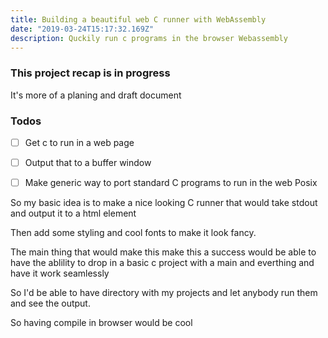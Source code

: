 ```yaml
---
title: Building a beautiful web C runner with WebAssembly
date: "2019-03-24T15:17:32.169Z"
description: Quckily run c programs in the browser Webassembly 
---
```



### This project recap is in progress
It's more of a planing and draft document

### Todos

- [ ] Get c to run in a web page
- [ ] Output that to a buffer window
- [ ] Make generic way to port standard C programs to run in the web Posix



So my basic idea is to make a nice looking C runner that would take stdout and output it to a html element

Then add some styling and cool fonts to make it look fancy.

The main thing that would make this make this a success would be able to have the ablility to drop in a basic c project with a main and everthing and have it work seamlessly

So I'd be able to have directory with my projects and let anybody run them and see the output.

So having compile in browser would be cool



